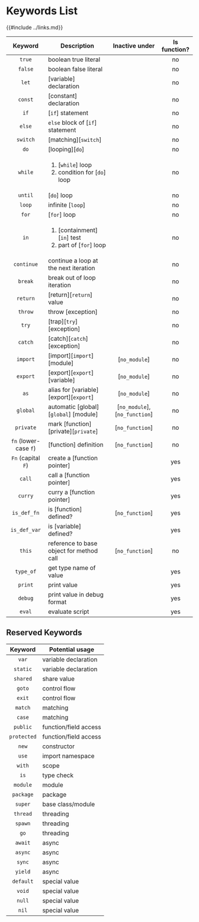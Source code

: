 Keywords List
=============

{{#include ../links.md}}

|        Keyword        | Description                                                             |         Inactive under         | Is function? |
| :-------------------: | ----------------------------------------------------------------------- | :----------------------------: | :----------: |
|        `true`         | boolean true literal                                                    |                                |      no      |
|        `false`        | boolean false literal                                                   |                                |      no      |
|         `let`         | [variable] declaration                                                  |                                |      no      |
|        `const`        | [constant] declaration                                                  |                                |      no      |
|         `if`          | [`if`] statement                                                        |                                |      no      |
|        `else`         | `else` block of [`if`] statement                                        |                                |      no      |
|       `switch`        | [matching][`switch`]                                                    |                                |      no      |
|         `do`          | [looping][`do`]                                                         |                                |      no      |
|        `while`        | <ol><li>[`while`] loop</li><li>condition for [`do`] loop</li></ol>      |                                |      no      |
|        `until`        | [`do`] loop                                                             |                                |      no      |
|        `loop`         | infinite [`loop`]                                                       |                                |      no      |
|         `for`         | [`for`] loop                                                            |                                |      no      |
|         `in`          | <ol><li>[containment][`in`] test</li><li>part of [`for`] loop</li></ol> |                                |      no      |
|      `continue`       | continue a loop at the next iteration                                   |                                |      no      |
|        `break`        | break out of loop iteration                                             |                                |      no      |
|       `return`        | [return][`return`] value                                                |                                |      no      |
|        `throw`        | throw [exception]                                                       |                                |      no      |
|         `try`         | [trap][`try`] [exception]                                               |                                |      no      |
|        `catch`        | [catch][`catch`] [exception]                                            |                                |      no      |
|       `import`        | [import][`import`] [module]                                             |         [`no_module`]          |      no      |
|       `export`        | [export][`export`] [variable]                                           |         [`no_module`]          |      no      |
|         `as`          | alias for [variable] [export][`export`]                                 |         [`no_module`]          |      no      |
|       `global`        | automatic [global][`global`] [module]                                   | [`no_module`], [`no_function`] |      no      |
|       `private`       | mark [function] [private][`private`]                                    |        [`no_function`]         |      no      |
| `fn` (lower-case `f`) | [function] definition                                                   |        [`no_function`]         |      no      |
|  `Fn` (capital `F`)   | create a [function pointer]                                             |                                |     yes      |
|        `call`         | call a [function pointer]                                               |                                |     yes      |
|        `curry`        | curry a [function pointer]                                              |                                |     yes      |
|      `is_def_fn`      | is [function] defined?                                                  |        [`no_function`]         |     yes      |
|     `is_def_var`      | is [variable] defined?                                                  |                                |     yes      |
|        `this`         | reference to base object for method call                                |        [`no_function`]         |      no      |
|       `type_of`       | get type name of value                                                  |                                |     yes      |
|        `print`        | print value                                                             |                                |     yes      |
|        `debug`        | print value in debug format                                             |                                |     yes      |
|        `eval`         | evaluate script                                                         |                                |     yes      |


Reserved Keywords
-----------------

|   Keyword   | Potential usage       |
| :---------: | --------------------- |
|    `var`    | variable declaration  |
|  `static`   | variable declaration  |
|  `shared`   | share value           |
|   `goto`    | control flow          |
|   `exit`    | control flow          |
|   `match`   | matching              |
|   `case`    | matching              |
|  `public`   | function/field access |
| `protected` | function/field access |
|    `new`    | constructor           |
|    `use`    | import namespace      |
|   `with`    | scope                 |
|    `is`     | type check            |
|  `module`   | module                |
|  `package`  | package               |
|   `super`   | base class/module     |
|  `thread`   | threading             |
|   `spawn`   | threading             |
|    `go`     | threading             |
|   `await`   | async                 |
|   `async`   | async                 |
|   `sync`    | async                 |
|   `yield`   | async                 |
|  `default`  | special value         |
|   `void`    | special value         |
|   `null`    | special value         |
|    `nil`    | special value         |
